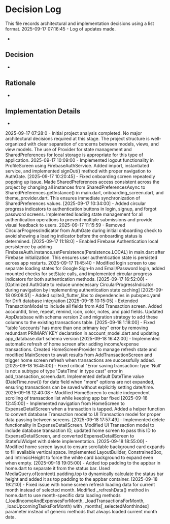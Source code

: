 # Decision Log

This file records architectural and implementation decisions using a list format.
2025-09-17 07:16:45 - Log of updates made.

*

## Decision

*

## Rationale 

*

## Implementation Details

*
2025-09-17 07:28:0 - Initial project analysis completed. No major architectural decisions required at this stage. The project structure is well-organized with clear separation of concerns between models, views, and view models. The use of Provider for state management and SharedPreferences for local storage is appropriate for this type of application.
2025-09-17 10:09:00 - Implemented logout functionality in ProfileScreen using FirebaseAuthService. Added import, instantiated service, and implemented signOut() method with proper navigation to AuthGate.
[2025-09-17 10:20:45] - Fixed onboarding screen repeatedly popping up issue. Made SharedPreferences access consistent across the project by changing all instances from SharedPreferencesAsync to SharedPreferences.getInstance() in main.dart, onboarding_screen.dart, and theme_provider.dart. This ensures immediate synchronization of SharedPreferences values.
[2025-09-17 10:34:00] - Added circular progress indicators to authentication buttons in login, signup, and forgot password screens. Implemented loading state management for all authentication operations to prevent multiple submissions and provide visual feedback to users.
2025-09-17 11:15:59 - Removed CircularProgressIndicator from AuthGate during initial onboarding check to avoid showing a loading indicator before the onboarding status is determined.
[2025-09-17 11:18:0] - Enabled Firebase Authentication local persistence by adding FirebaseAuth.instance.setPersistence(Persistence.LOCAL) in main.dart after Firebase initialization. This ensures user authentication state is persisted across app restarts.
2025-09-17 11:45:40 - Modified login screen to use separate loading states for Google Sign-In and Email/Password login, added mounted checks for setState calls, and implemented circular progress indicators for both authentication methods.
[2025-09-17 16:52:00] - [Optimized AuthGate to reduce unnecessary CircularProgressIndicator during navigation by implementing authentication state caching]
[2025-09-18 09:08:51] - Added sqlite3_flutter_libs to dependencies in pubspec.yaml for Drift database integration
[2025-09-18 10:15:05] - Extended TransactionModel to include all fields from Add Transaction screen. Added accountId, time, repeat, remind, icon, color, notes, and paid fields. Updated AppDatabase with schema version 2 and migration strategy to add these columns to the existing transactions table.
[2025-09-18 1:18:00] - Fixed "table 'accounts' has more than one primary key" error by removing redundant PRIMARY KEY declaration in account_model.dart and updating app_database.dart schema version
[2025-09-18 16:42:00] - Implemented automatic refresh of home screen after adding income/expense transactions. Created HomeScreenProvider to manage refresh state and modified MainScreen to await results from AddTransactionScreen and trigger home screen refresh when transactions are successfully added.
[2025-09-18 16:45:00] - Fixed critical "Error saving transaction: type 'Null' is not a subtype of type 'DateTime' in type cast" error in add_transaction_screen.dart. Implemented default DateTime value (DateTime.now()) for date field when "more" options are not expanded, ensuring transactions can be saved without explicitly setting date/time.
2025-09-18 12:40:08 - Modified HomeScreen to enable independent scrolling of transaction list while keeping app bar fixed
[2025-09-18 12:45:00] - Implemented navigation from HomeScreen to ExpenseDetailScreen when a transaction is tapped. Added a helper function to convert database Transaction model to UI Transaction model for proper data passing between screens.
[2025-09-18 17:57:49] - Implemented delete functionality in ExpenseDetailScreen. Modified UI Transaction model to include database transaction ID, updated home screen to pass this ID to ExpenseDetailScreen, and converted ExpenseDetailScreen to StatefulWidget with delete implementation.
[2025-09-18 18:55:00] - Modified home screen layout to ensure scrollable background card expands to fill available vertical space. Implemented LayoutBuilder, ConstrainedBox, and IntrinsicHeight to force the white card background to expand even when empty.
[2025-09-18 19:05:00] - Added top padding to the appbar in home.dart to separate it from the status bar. Used MediaQuery.of(context).padding.top to dynamically calculate the status bar height and added it as top padding to the appbar container.
[2025-09-18 19:21:0] - Fixed issue with home screen refresh loading data for current month instead of selected month. Modified _refreshData() method in home.dart to use month-specific data loading methods (_loadIncomeAndExpensesForMonth, _loadTransactionsForMonth, _loadUpcomingTasksForMonth) with _months[_selectedMonthIndex] parameter instead of generic methods that always loaded current month data.